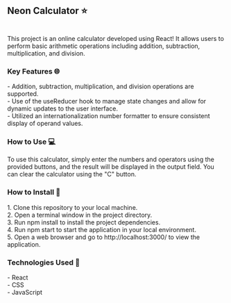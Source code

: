 <h2> Neon Calculator ⭐️</h2> <br />
This project is an online calculator developed using React! It allows users to perform basic arithmetic operations including addition, subtraction, multiplication, and division. <br />
<h3> Key Features 🌐</h3>
- Addition, subtraction, multiplication, and division operations are supported. <br />
- Use of the useReducer hook to manage state changes and allow for dynamic updates to the user interface. <br />
- Utilized an internationalization number formatter to ensure consistent display of operand values. <br />
<h3> How to Use 💻</h3>
To use this calculator, simply enter the numbers and operators using the provided buttons, and the result will be displayed in the output field. You can clear the calculator using the "C" button.
<h3> How to Install 🔭</h3>
1. Clone this repository to your local machine. <br />
2. Open a terminal window in the project directory. <br />
3. Run npm install to install the project dependencies. <br />
4. Run npm start to start the application in your local environment. <br />
5. Open a web browser and go to http://localhost:3000/ to view the application. <br />
<h3> Technologies Used 🔧</h3>
- React <br />
- CSS <br />
- JavaScript <br />
